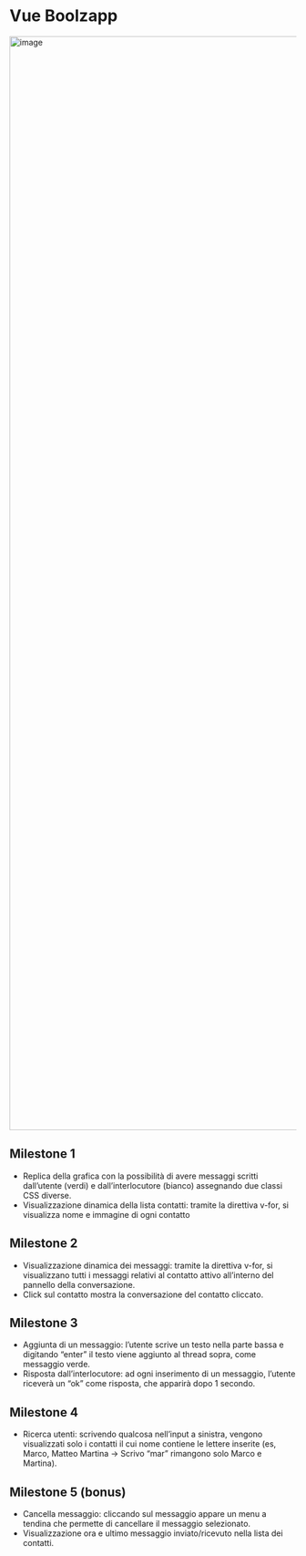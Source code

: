 # Vue Boolzapp

<img width="1920" alt="image" src="https://github.com/danielecarpentiero/vue-boolzapp/assets/140635529/ac3861b1-c632-4072-9db7-4c8f9135c99c">

## Milestone 1

- Replica della grafica con la possibilità di avere messaggi scritti dall’utente (verdi) e dall’interlocutore (bianco) assegnando due classi CSS diverse.
- Visualizzazione dinamica della lista contatti: tramite la direttiva v-for, si visualizza nome e immagine di ogni contatto

## Milestone 2

- Visualizzazione dinamica dei messaggi: tramite la direttiva v-for, si visualizzano tutti i messaggi relativi al contatto attivo all’interno del pannello della conversazione.
- Click sul contatto mostra la conversazione del contatto cliccato.

## Milestone 3

- Aggiunta di un messaggio: l’utente scrive un testo nella parte bassa e digitando “enter” il testo viene aggiunto al thread sopra, come messaggio verde.
- Risposta dall’interlocutore: ad ogni inserimento di un messaggio, l’utente riceverà un “ok” come risposta, che apparirà dopo 1 secondo.

## Milestone 4

- Ricerca utenti: scrivendo qualcosa nell’input a sinistra, vengono visualizzati solo i contatti il cui nome contiene le lettere inserite (es, Marco, Matteo Martina -> Scrivo “mar” rimangono solo Marco e Martina).

## Milestone 5 (bonus)

- Cancella messaggio: cliccando sul messaggio appare un menu a tendina che permette di cancellare il messaggio selezionato.
- Visualizzazione ora e ultimo messaggio inviato/ricevuto nella lista dei contatti.
